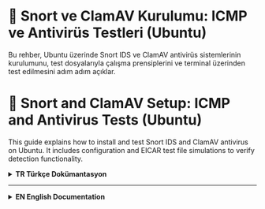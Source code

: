 # 🐍 Snort ve ClamAV Kurulumu: ICMP ve Antivirüs Testleri (Ubuntu)

Bu rehber, Ubuntu üzerinde Snort IDS ve ClamAV antivirüs sistemlerinin kurulumunu, test dosyalarıyla çalışma prensiplerini ve terminal üzerinden test edilmesini adım adım açıklar.

# 🐍 Snort and ClamAV Setup: ICMP and Antivirus Tests (Ubuntu)

This guide explains how to install and test Snort IDS and ClamAV antivirus on Ubuntu. It includes configuration and EICAR test file simulations to verify detection functionality.


<details>
<summary><strong>TR Türkçe Dokümantasyon</strong></summary>

---

## 📦 1. Snort Kurulumu

```bash
sudo apt-get update
sudo apt-get install -y snort
```

> Kurulum sırasında `HOME_NET` için IP aralığı girmeniz istenebilir. Örnek: `192.168.1.0/24`

## ✅ 2. Snort Kurulum Doğrulama

```bash
snort --version
```

## 🛡️ 3. ICMP Tespit Kuralı Ekleme

```bash
sudo nano /etc/snort/rules/local.rules
```

```snort
alert icmp any any -> $HOME_NET any (msg:"ICMP paketi yakalandi!"; sid:1000001;)
```

## 🧪 4. Snort Yapılandırmasını Test Etme

```bash
sudo snort -T -c /etc/snort/snort.conf
```

## 📺 5. Snort'u Dinleme Modunda Başlatma

```bash
ip a
sudo snort -A console -q -c /etc/snort/snort.conf -i enp0s8
```

## 💥 6. ICMP Trafiği Testi

```bash
ping 192.168.x.x
```

---

## 🛡️ 7. ClamAV Antivirüs Kurulumu

```bash
sudo apt update
sudo apt install clamav clamav-daemon
```

```bash
clamscan --version
```

## 🧪 8. EICAR Test Dosyası Oluşturma

```bash
echo 'X5O!P%@AP[4\PZX54(P^)7CC)7}$EICAR-STANDARD-ANTIVIRUS-TEST-FILE!$H+H*' > eicar_test.txt
```

## 🦠 9. ClamAV ile Virüs Tespiti

```bash
clamscan eicar_test.txt
```

## 📓 10. Snort Loglama Özelliğini Test Etme (Opsiyonel)

Snort’un oluşturduğu uyarıları bir log dosyasına yazmasını sağlamak için `snort.conf` dosyasının içindeki `output` ayarları yapılandırılmış olmalıdır. Ancak basit bir örnek için, uyarı loglarını varsayılan log klasörüne yönlendirebilirsiniz.

### 🧩 local.rules Güncellemesi:

```snort
alert icmp any any -> $HOME_NET any (msg:"ICMP paketi yakalandi!"; sid:1000001; logto:"icmp_log.txt";)
```

> Bu kural, tespit edilen ICMP paketlerini `/var/log/snort/icmp_log.txt` dosyasına kaydeder.

### 🧪 Log Kaydının Doğrulanması:

Snort'u aşağıdaki gibi başlattıktan sonra:

```bash
sudo snort -c /etc/snort/snort.conf -i enp0s8
```

Sonrasında `ping` işlemi yapıldığında:

```bash
ping 192.168.x.x
```

Log dosyasını kontrol edin:

```bash
sudo cat /var/log/snort/icmp_log.txt
```

## 👤 Hazırlayan

Yiğit Yücel – 2025  
Cybersecurity Student | Blue Team

</details>

---

<details>
<summary><strong>EN English Documentation</strong></summary>

---

## 📦 1. Install Snort

```bash
sudo apt-get update
sudo apt-get install -y snort
```

> During installation, you'll be asked to define `HOME_NET` range. Example: `192.168.1.0/24`

## ✅ 2. Verify Installation

```bash
snort --version
```

## 🛡️ 3. Add ICMP Detection Rule

```bash
sudo nano /etc/snort/rules/local.rules
```

```snort
alert icmp any any -> $HOME_NET any (msg:"ICMP packet captured!"; sid:1000001;)
```

## 🧪 4. Test Snort Configuration

```bash
sudo snort -T -c /etc/snort/snort.conf
```

## 📺 5. Run Snort in Listening Mode

```bash
ip a
sudo snort -A console -q -c /etc/snort/snort.conf -i enp0s8
```

## 💥 6. ICMP Traffic Test

```bash
ping 192.168.x.x
```

---

## 🛡️ 7. Install ClamAV Antivirus

```bash
sudo apt update
sudo apt install clamav clamav-daemon
```

```bash
clamscan --version
```

## 🧪 8. Create EICAR Test File

```bash
echo 'X5O!P%@AP[4\PZX54(P^)7CC)7}$EICAR-STANDARD-ANTIVIRUS-TEST-FILE!$H+H*' > eicar_test.txt
```

## 🦠 9. Scan with ClamAV

```bash
clamscan eicar_test.txt
```

## 📓 10. Testing Snort Logging Feature (Optional)

To have Snort write alerts to a log file, make sure the `output` settings are configured in `snort.conf`. However, for simplicity, you can use a rule that writes directly to a file.

### 🧩 Update local.rules:

```snort
alert icmp any any -> $HOME_NET any (msg:"ICMP packet captured!"; sid:1000001; logto:"icmp_log.txt";)
```

> This rule will write detected ICMP packets to `/var/log/snort/icmp_log.txt`.

### 🧪 Verify Log Output:

After running Snort:

```bash
sudo snort -c /etc/snort/snort.conf -i enp0s8
```

Then run:

```bash
ping 192.168.x.x
```

Check the log file:

```bash
sudo cat /var/log/snort/icmp_log.txt
```

## 👤 Author

Yiğit Yücel – 2025  
Cybersecurity Student | Blue Team

</details>
